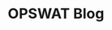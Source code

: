 ---
title: OPSWAT Blog
description: Gain insider insights on next-gen cybersecurity, cloud security, & vulnerabilities from our experts. Subscribe today & stay up-to-date on cybersecurity news.
url: https://www.opswat.com/blog
image:
    # url: '/assets/images/cafe.png'
    # alt: 'Cafe'
tags: ['blog']
pubDate: 2023-11-26
draft: false
---